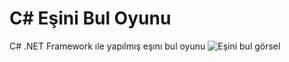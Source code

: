 ﻿# C# Eşini Bul Oyunu

C# .NET Framework ıle yapılmış eşını bul oyunu
![Eşini bul görsel](https://www.linkpicture.com/q/Screenshot_1_47.png)    


